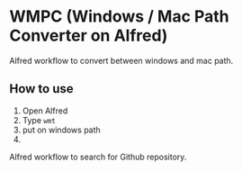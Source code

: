 # WMPC (Windows / Mac Path Converter on Alfred)

Alfred workflow to convert between windows and mac path.

## How to use
1. Open Alfred
1. Type `wmt`
1. put on windows path
1.

Alfred workflow to search for Github repository.
